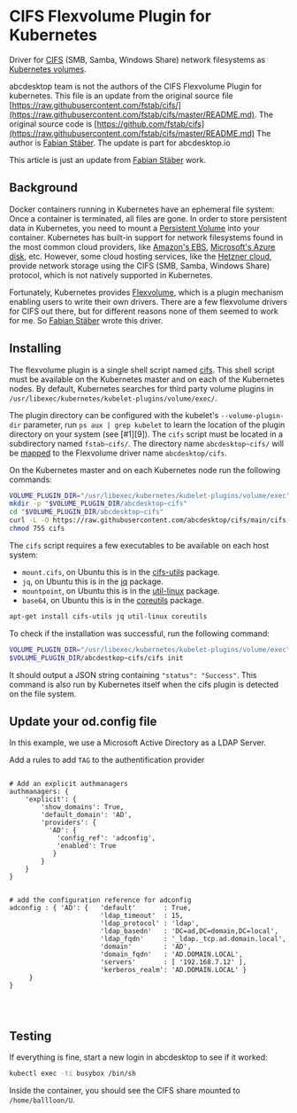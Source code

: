 
# CIFS Flexvolume Plugin for Kubernetes

Driver for [CIFS](https://en.wikipedia.org/wiki/Server_Message_Block) (SMB, Samba, Windows Share) network filesystems as [Kubernetes volumes](https://kubernetes.io/docs/concepts/storage/volumes/).

abcdesktop team is not the authors of the CIFS Flexvolume Plugin for kubernetes. This file is an update from the original source file [https://raw.githubusercontent.com/fstab/cifs/](https://raw.githubusercontent.com/fstab/cifs/master/README.md). The original source code is [https://github.com/fstab/cifs](https://raw.githubusercontent.com/fstab/cifs/master/README.md)
The author is [Fabian Stäber](https://github.com/fstab).
The update is part for abcdesktop.io

This article is just an update from [Fabian Stäber](https://github.com/fstab) work.

## Background 

Docker containers running in Kubernetes have an ephemeral file system: Once a container is terminated, all files are gone. In order to store persistent data in Kubernetes, you need to mount a [Persistent Volume](https://kubernetes.io/docs/concepts/storage/volumes/) into your container. Kubernetes has built-in support for network filesystems found in the most common cloud providers, like [Amazon's EBS](https://aws.amazon.com/ebs), [Microsoft's Azure disk](https://azure.microsoft.com/en-us/services/storage/unmanaged-disks/), etc. However, some cloud hosting services, like the [Hetzner cloud](https://hetzner.cloud), provide network storage using the CIFS (SMB, Samba, Windows Share) protocol, which is not natively supported in Kubernetes.

Fortunately, Kubernetes provides [Flexvolume](https://github.com/kubernetes/community/blob/master/contributors/devel/flexvolume.md), which is a plugin mechanism enabling users to write their own drivers. There are a few flexvolume drivers for CIFS out there, but for different reasons none of them seemed to work for me. So [Fabian Stäber](https://github.com/fstab) wrote this driver.

## Installing

The flexvolume plugin is a single shell script named [cifs](https://github.com/abcdesktopio/cifs). This shell script must be available on the Kubernetes master and on each of the Kubernetes nodes. By default, Kubernetes searches for third party volume plugins in ```/usr/libexec/kubernetes/kubelet-plugins/volume/exec/```. 

The plugin directory can be configured with the kubelet's ```--volume-plugin-dir``` parameter, run ```ps aux | grep kubelet``` to learn the location of the plugin directory on your system (see [#1][9]). The `cifs` script must be located in a subdirectory named `fstab~cifs/`. The directory name `abcdesktop~cifs/` will be [mapped](https://github.com/kubernetes/community/blob/master/contributors/devel/flexvolume.md#prerequisites) to the Flexvolume driver name `abcdesktop/cifs`.

On the Kubernetes master and on each Kubernetes node run the following commands:


```bash
VOLUME_PLUGIN_DIR="/usr/libexec/kubernetes/kubelet-plugins/volume/exec"
mkdir -p "$VOLUME_PLUGIN_DIR/abcdesktop~cifs"
cd "$VOLUME_PLUGIN_DIR/abcdesktop~cifs"
curl -L -O https://raw.githubusercontent.com/abcdesktop/cifs/main/cifs
chmod 755 cifs
```

The `cifs` script requires a few executables to be available on each host system:

* `mount.cifs`, on Ubuntu this is in the [cifs-utils](https://packages.ubuntu.com/bionic/cifs-utils) package.
* `jq`, on Ubuntu this is in the [jq](https://packages.ubuntu.com/bionic/jq) package.
* `mountpoint`, on Ubuntu this is in the [util-linux](https://packages.ubuntu.com/bionic/util-linux) package.
* `base64`, on Ubuntu this is in the [coreutils](https://packages.ubuntu.com/bionic/coreutils) package.

 
```bash
apt-get install cifs-utils jq util-linux coreutils

```

To check if the installation was successful, run the following command:

```bash
VOLUME_PLUGIN_DIR="/usr/libexec/kubernetes/kubelet-plugins/volume/exec"
$VOLUME_PLUGIN_DIR/abcdestkop~cifs/cifs init

```

It should output a JSON string containing `"status": "Success"`. This command is also run by Kubernetes itself when the cifs plugin is detected on the file system.




## Update your od.config file

In this example, we use a Microsoft Active Directory as a LDAP Server.
 
Add a rules to add ```TAG``` to the authentification provider



 
```

# Add an explicit authmanagers
authmanagers: {	
	'explicit': {
	    'show_domains': True,
	    'default_domain': 'AD',
	    'providers': {
	      'AD': { 
	        'config_ref': 'adconfig', 
	        'enabled': True
	       }
	    }
	}
}


# add the configuration reference for adconfig
adconfig : { 'AD': {   'default'       : True, 
                       'ldap_timeout'  : 15,
                       'ldap_protocol' : 'ldap',
                       'ldap_basedn'   : 'DC=ad,DC=domain,DC=local',
                       'ldap_fqdn'     : '_ldap._tcp.ad.domain.local',
                       'domain'        : 'AD',
                       'domain_fqdn'   : 'AD.DOMAIN.LOCAL',
                       'servers'       : [ '192.168.7.12' ],
                       'kerberos_realm': 'AD.DOMAIN.LOCAL' }
     }
}


 
```
 

## Testing


If everything is fine, start a new login in abcdesktop to see if it worked:


```bash
kubectl exec -ti busybox /bin/sh

```

Inside the container, you should see the CIFS share mounted to `/home/ballloon/U`.





